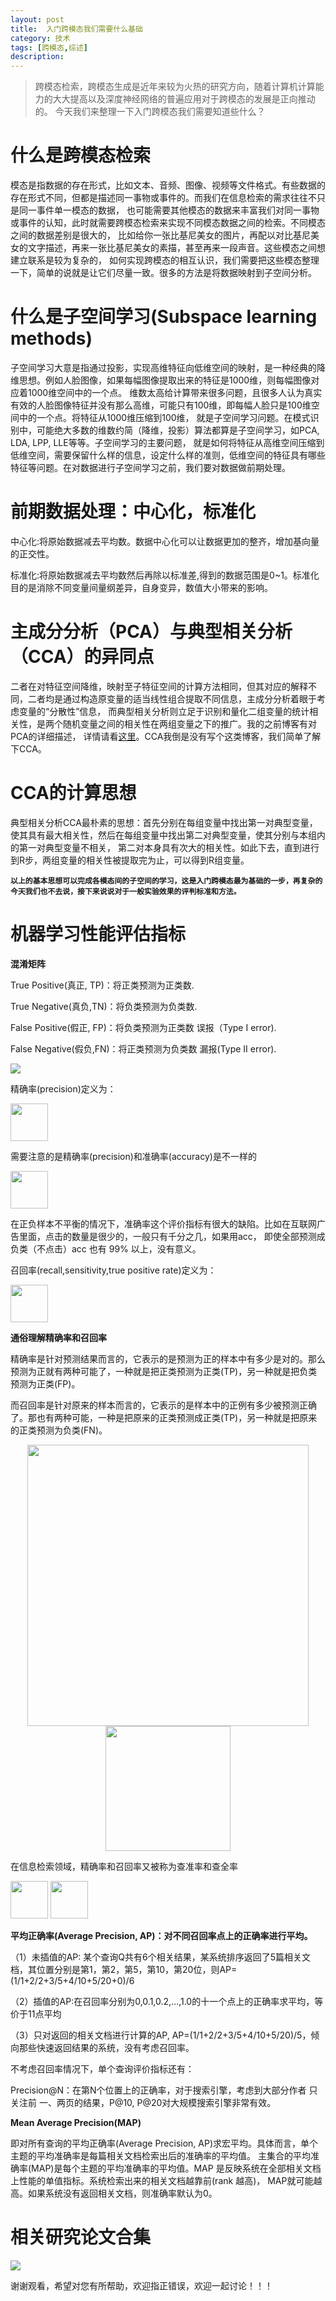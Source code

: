 ```yaml
---
layout: post
title:  入门跨模态我们需要什么基础
category: 技术
tags: [跨模态,综述]
description: 
---
```


> 跨模态检索，跨模态生成是近年来较为火热的研究方向，随着计算机计算能力的大大提高以及深度神经网络的普遍应用对于跨模态的发展是正向推动的。
今天我们来整理一下入门跨模态我们需要知道些什么？

# 什么是跨模态检索 #

模态是指数据的存在形式，比如文本、音频、图像、视频等文件格式。有些数据的存在形式不同，但都是描述同一事物或事件的。而我们在信息检索的需求往往不只是同一事件单一模态的数据，
也可能需要其他模态的数据来丰富我们对同一事物或事件的认知，此时就需要跨模态检索来实现不同模态数据之间的检索。不同模态之间的数据差别是很大的，
比如给你一张比基尼美女的图片，再配以对比基尼美女的文字描述，再来一张比基尼美女的素描，甚至再来一段声音。这些模态之间想建立联系是较为复杂的，
如何实现跨模态的相互认识，我们需要把这些模态整理一下，简单的说就是让它们尽量一致。很多的方法是将数据映射到子空间分析。

# 什么是子空间学习(Subspace learning methods) #

子空间学习大意是指通过投影，实现高维特征向低维空间的映射，是一种经典的降维思想。例如人脸图像，如果每幅图像提取出来的特征是1000维，则每幅图像对应着1000维空间中的一个点。
维数太高给计算带来很多问题，且很多人认为真实有效的人脸图像特征并没有那么高维，可能只有100维，即每幅人脸只是100维空间中的一个点。将特征从1000维压缩到100维，
就是子空间学习问题。在模式识别中，可能绝大多数的维数约简（降维，投影）算法都算是子空间学习，如PCA, LDA, LPP, LLE等等。子空间学习的主要问题，
就是如何将特征从高维空间压缩到低维空间，需要保留什么样的信息，设定什么样的准则，低维空间的特征具有哪些特征等问题。在对数据进行子空间学习之前，我们要对数据做前期处理。

# 前期数据处理：中心化，标准化 #

中心化:将原始数据减去平均数。数据中心化可以让数据更加的整齐，增加基向量的正交性。

标准化:将原始数据减去平均数然后再除以标准差,得到的数据范围是0~1。标准化目的是消除不同变量间量纲差异，自身变异，数值大小带来的影响。

# 主成分分析（PCA）与典型相关分析（CCA）的异同点 #

二者在对特征空间降维，映射至子特征空间的计算方法相同，但其对应的解释不同，二者均是通过构造原变量的适当线性组合提取不同信息，主成分分析着眼于考虑变量的“分散性”信息，
而典型相关分析则立足于识别和量化二组变量的统计相关性，是两个随机变量之间的相关性在两组变量之下的推广。我的之前博客有对PCA的详细描述，
详情请看[这里](http://www.twistedwg.com/2018/02/18/PCA-introduce.html)。CCA我倒是没有写个这类博客，我们简单了解下CCA。

# CCA的计算思想 #

典型相关分析CCA最朴素的思想：首先分别在每组变量中找出第一对典型变量，使其具有最大相关性，然后在每组变量中找出第二对典型变量，使其分别与本组内的第一对典型变量不相关，
第二对本身具有次大的相关性。如此下去，直到进行到R步，两组变量的相关性被提取完为止，可以得到R组变量。

**`以上的基本思想可以完成各模态间的子空间的学习，这是入门跨模态最为基础的一步，再复杂的今天我们也不去说，接下来说说对于一般实验效果的评判标准和方法。`**

# 机器学习性能评估指标 #

**混淆矩阵**

True Positive(真正, TP)：将正类预测为正类数.

True Negative(真负,TN)：将负类预测为负类数.

False Positive(假正, FP)：将负类预测为正类数 误报（Type I error).

False Negative(假负,FN)：将正类预测为负类数 漏报(Type II error). 

![](/assets/img/CrossModal/CM1.png)

精确率(precision)定义为：

<img src="/assets/img/CrossModal/CM2.png" height="60px">

需要注意的是精确率(precision)和准确率(accuracy)是不一样的 

<img src="/assets/img/CrossModal/CM3.png" height="60px">

在正负样本不平衡的情况下，准确率这个评价指标有很大的缺陷。比如在互联网广告里面，点击的数量是很少的，一般只有千分之几，如果用acc，
即使全部预测成负类（不点击）acc 也有 99% 以上，没有意义。

召回率(recall,sensitivity,true positive rate)定义为：

<img src="/assets/img/CrossModal/CM4.png" height="60px">

**通俗理解精确率和召回率**

精确率是针对预测结果而言的，它表示的是预测为正的样本中有多少是对的。那么预测为正就有两种可能了，一种就是把正类预测为正类(TP)，另一种就是把负类预测为正类(FP)。

而召回率是针对原来的样本而言的，它表示的是样本中的正例有多少被预测正确了。那也有两种可能，一种是把原来的正类预测成正类(TP)，另一种就是把原来的正类预测为负类(FN)。

<p align="center">
    <img src="/assets/img/CrossModal/CM5.png" height="450px">
    <img src="/assets/img/CrossModal/CM6.png" height="200px">
</p>

在信息检索领域，精确率和召回率又被称为查准率和查全率

<img src="/assets/img/CrossModal/CM7.png" height="60px">

<img src="/assets/img/CrossModal/CM8.png" height="60px">

**平均正确率(Average Precision, AP)：对不同召回率点上的正确率进行平均。**

（1）未插值的AP: 某个查询Q共有6个相关结果，某系统排序返回了5篇相关文档，其位置分别是第1，第2，第5，第10，第20位，则AP=(1/1+2/2+3/5+4/10+5/20+0)/6

（2）插值的AP:在召回率分别为0,0.1,0.2,…,1.0的十一个点上的正确率求平均，等价于11点平均

（3）只对返回的相关文档进行计算的AP, AP=(1/1+2/2+3/5+4/10+5/20)/5，倾向那些快速返回结果的系统，没有考虑召回率。

不考虑召回率情况下，单个查询评价指标还有：

Precision@N：在第N个位置上的正确率，对于搜索引擎，考虑到大部分作者 只关注前 一、两页的结果，P@10, P@20对大规模搜索引擎非常有效。

**Mean Average Precision(MAP)**

即对所有查询的平均正确率(Average Precision, AP)求宏平均。具体而言，单个主题的平均准确率是每篇相关文档检索出后的准确率的平均值。
主集合的平均准确率(MAP)是每个主题的平均准确率的平均值。MAP 是反映系统在全部相关文档上性能的单值指标。系统检索出来的相关文档越靠前(rank 越高)，
MAP就可能越高。如果系统没有返回相关文档，则准确率默认为0。

# 相关研究论文合集 #

![](/assets/img/CrossModal/CM9.png)

谢谢观看，希望对您有所帮助，欢迎指正错误，欢迎一起讨论！！！